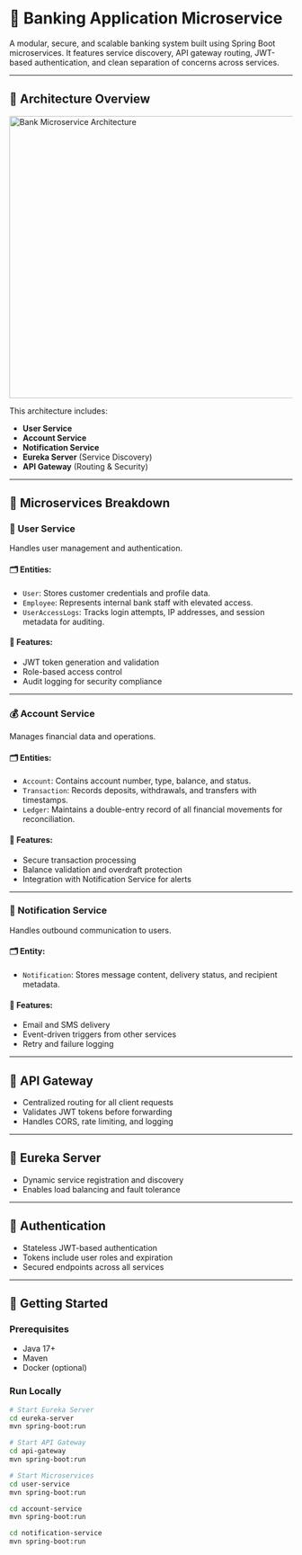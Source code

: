 # 🏦 Banking Application Microservice

A modular, secure, and scalable banking system built using Spring Boot microservices. It features service discovery, API gateway routing, JWT-based authentication, and clean separation of concerns across services.

---

## 📸 Architecture Overview

<img width="1241" height="502" alt="Bank Microservice Architecture" src="https://github.com/user-attachments/assets/ccba6108-0bdf-489d-82a6-1d8740920f41" />

This architecture includes:
- **User Service**
- **Account Service**
- **Notification Service**
- **Eureka Server** (Service Discovery)
- **API Gateway** (Routing & Security)

---

## 🔧 Microservices Breakdown

### 👤 User Service
Handles user management and authentication.

#### 🗂️ Entities:
- `User`: Stores customer credentials and profile data.
- `Employee`: Represents internal bank staff with elevated access.
- `UserAccessLogs`: Tracks login attempts, IP addresses, and session metadata for auditing.

#### 🔐 Features:
- JWT token generation and validation
- Role-based access control
- Audit logging for security compliance

---

### 💰 Account Service
Manages financial data and operations.

#### 🗂️ Entities:
- `Account`: Contains account number, type, balance, and status.
- `Transaction`: Records deposits, withdrawals, and transfers with timestamps.
- `Ledger`: Maintains a double-entry record of all financial movements for reconciliation.

#### 🔐 Features:
- Secure transaction processing
- Balance validation and overdraft protection
- Integration with Notification Service for alerts

---

### 📢 Notification Service
Handles outbound communication to users.

#### 🗂️ Entity:
- `Notification`: Stores message content, delivery status, and recipient metadata.

#### 🔐 Features:
- Email and SMS delivery
- Event-driven triggers from other services
- Retry and failure logging

---

## 🚪 API Gateway
- Centralized routing for all client requests
- Validates JWT tokens before forwarding
- Handles CORS, rate limiting, and logging

---

## 🧭 Eureka Server
- Dynamic service registration and discovery
- Enables load balancing and fault tolerance

---

## 🔐 Authentication
- Stateless JWT-based authentication
- Tokens include user roles and expiration
- Secured endpoints across all services

---

## 🚀 Getting Started

### Prerequisites
- Java 17+
- Maven
- Docker (optional)

### Run Locally
```bash
# Start Eureka Server
cd eureka-server
mvn spring-boot:run

# Start API Gateway
cd api-gateway
mvn spring-boot:run

# Start Microservices
cd user-service
mvn spring-boot:run

cd account-service
mvn spring-boot:run

cd notification-service
mvn spring-boot:run
